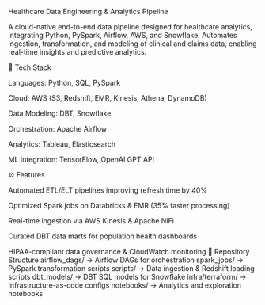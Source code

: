 Healthcare Data Engineering & Analytics Pipeline

A cloud-native end-to-end data pipeline designed for healthcare analytics, integrating Python, PySpark, Airflow, AWS, and Snowflake.
Automates ingestion, transformation, and modeling of clinical and claims data, enabling real-time insights and predictive analytics.

🧱 Tech Stack

Languages: Python, SQL, PySpark

Cloud: AWS (S3, Redshift, EMR, Kinesis, Athena, DynamoDB)

Data Modeling: DBT, Snowflake

Orchestration: Apache Airflow

Analytics: Tableau, Elasticsearch

ML Integration: TensorFlow, OpenAI GPT API

⚙️ Features

Automated ETL/ELT pipelines improving refresh time by 40%

Optimized Spark jobs on Databricks & EMR (35% faster processing)

Real-time ingestion via AWS Kinesis & Apache NiFi

Curated DBT data marts for population health dashboards

HIPAA-compliant data governance & CloudWatch monitoring
📂 Repository Structure
airflow_dags/       → Airflow DAGs for orchestration
spark_jobs/         → PySpark transformation scripts
scripts/            → Data ingestion & Redshift loading scripts
dbt_models/         → DBT SQL models for Snowflake
infra/terraform/    → Infrastructure-as-code configs
notebooks/          → Analytics and exploration notebooks
